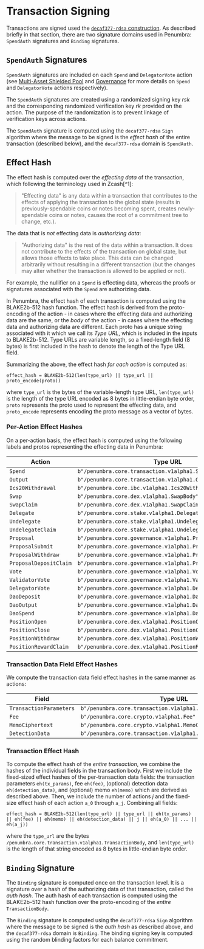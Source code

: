 # Transaction Signing

Transactions are signed used the [`decaf377-rdsa` construction](../crypto/decaf377-rdsa.md). As described briefly in that section, there are two signature domains used in Penumbra: `SpendAuth` signatures and `Binding` signatures.

## `SpendAuth` Signatures

`SpendAuth` signatures are included on each `Spend` and `DelegatorVote` action
(see [Multi-Asset Shielded Pool](../shielded_pool.md) and [Governance](../governance.md)
for more details on `Spend` and `DelegatorVote` actions respectively). 

The `SpendAuth` signatures are created using a randomized signing key $rsk$ and the corresponding randomized verification key $rk$ provided on the action. The purpose of the randomization is to prevent linkage of verification keys across actions. 

The `SpendAuth` signature is computed using the `decaf377-rdsa` `Sign` algorithm
where the message to be signed is the *effect hash* of the entire transaction
(described below), and the `decaf377-rdsa` domain is `SpendAuth`.

## Effect Hash

The effect hash is computed over the *effecting data* of the transaction, which following
the terminology used in Zcash[^1]:

> "Effecting data" is any data within a transaction that contributes to the effects of applying the transaction to the global state (results in previously-spendable coins or notes becoming spent, creates newly-spendable coins or notes, causes the root of a commitment tree to change, etc.).

The data that is _not_ effecting data is *authorizing data*:

>"Authorizing data" is the rest of the data within a transaction. It does not contribute to the effects of the transaction on global state, but allows those effects to take place. This data can be changed arbitrarily without resulting in a different transaction (but the changes may alter whether the transaction is allowed to be applied or not).

For example, the nullifier on a `Spend` is effecting data, whereas the
proofs or signatures associated with the `Spend` are authorizing data.

In Penumbra, the effect hash of each transaction is computed using the BLAKE2b-512
hash function. The effect hash is derived from the proto-encoding of the action - in
cases where the effecting data and authorizing data are the same, or the *body*
of the action - in cases where the effecting data and authorizing data are different.
Each proto has a unique string associated with it which we call its *Type URL*,
which is included in the inputs to BLAKE2b-512.
Type URLs are variable length, so a fixed-length field (8 bytes) is first included
in the hash to denote the length of the Type URL field.

Summarizing the above, the effect hash _for each action_ is computed as:

```
effect_hash = BLAKE2b-512(len(type_url) || type_url || proto_encode(proto))
```

where `type_url` is the bytes of the variable-length type URL, `len(type_url)` is the length of the type URL encoded as 8
bytes in little-endian byte order, `proto` represents the proto used to represent
the effecting data, and `proto_encode` represents encoding the proto message as
a vector of bytes.

### Per-Action Effect Hashes

On a per-action basis, the effect hash is computed using the following labels and
protos representing the effecting data in Penumbra:

| Action | Type URL  | Proto  |
|---|---|---|
| `Spend` | `b"/penumbra.core.transaction.v1alpha1.SpendBody"` | `SpendBody`  |
| `Output` | `b"/penumbra.core.transaction.v1alpha1.OutputBody"` | `OutputBody` |
| `Ics20Withdrawal`  | `b"/penumbra.core.ibc.v1alpha1.Ics20Withdrawal"`  | `Ics20Withdrawal` |
| `Swap`  | `b"/penumbra.core.dex.v1alpha1.SwapBody"`  | `SwapBody` |
| `SwapClaim`  | `b"/penumbra.core.dex.v1alpha1.SwapClaimBody"`  | `SwapClaimBody` |
| `Delegate`  | `b"/penumbra.core.stake.v1alpha1.Delegate"`  | `Delegate` |
| `Undelegate`  | `b"/penumbra.core.stake.v1alpha1.Undelegate"`  | `Undelegate` |
| `UndelegateClaim`  | `b"/penumbra.core.stake.v1alpha1.UndelegateClaimBody"`  | `UndelegateClaimBody` |
| `Proposal`  | `b"/penumbra.core.governance.v1alpha1.Proposal"`  | `Proposal` |
| `ProposalSubmit`  | `b"/penumbra.core.governance.v1alpha1.ProposalSubmit"`  | `ProposalSubmit` |
| `ProposalWithdraw`  | `b"/penumbra.core.governance.v1alpha1.ProposalWithdraw"`  | `ProposalWithdraw` |
| `ProposalDepositClaim`  | `b"/penumbra.core.governance.v1alpha1.ProposalDepositClaim"`   | `ProposalDepositClaim` |
| `Vote`  | `b"/penumbra.core.governance.v1alpha1.Vote"`  | `Vote` |
| `ValidatorVote`  | `b"/penumbra.core.governance.v1alpha1.ValidatorVoteBody"`  | `ValidatorVoteBody` |
| `DelegatorVote`  | `b"/penumbra.core.governance.v1alpha1.DelegatorVoteBody"`  | `DelegatorVoteBody` |
| `DaoDeposit`  | `b"/penumbra.core.governance.v1alpha1.DaoDepositt"`  | `DaoDeposit` |
| `DaoOutput`  | `b"/penumbra.core.governance.v1alpha1.DaoOutput"`  | `DaoOutput` |
| `DaoSpend`  | `b"/penumbra.core.governance.v1alpha1.DaoSpend"`  | `DaoSpend` |
| `PositionOpen`  | `b"/penumbra.core.dex.v1alpha1.PositionOpen"`  | `PositionOpen` |
| `PositionClose`  | `b"/penumbra.core.dex.v1alpha1.PositionClose"`  | `PositionClose` |
| `PositionWithdraw`  | `b"/penumbra.core.dex.v1alpha1.PositionWithdraw"`  | `PositionWithdraw` |
| `PositionRewardClaim`  | `b"/penumbra.core.dex.v1alpha1.PositionRewardClaim"`  | `PositionRewardClaim` |

### Transaction Data Field Effect Hashes

We compute the transaction data field effect hashes in the same manner as actions:

| Field | Type URL  | Proto  |
|---|---|---|
| `TransactionParameters` | `b"/penumbra.core.transaction.v1alpha1.TransactionParameters"` | `TransactionParameters`  |
| `Fee` | `b"/penumbra.core.crypto.v1alpha1.Fee"` | `Fee` |
| `MemoCiphertext` | `b"/penumbra.core.crypto.v1alpha1.MemoCiphertext"` | `MemoCiphertext`
| `DetectionData` | `b"/penumbra.core.transaction.v1alpha1.DetectionData"` | `DetectionData`

### Transaction Effect Hash

To compute the effect hash of the _entire transaction_, we combine the hashes of the individual fields in the transaction body. First we include the fixed-sized effect hashes of the per-transaction data fields: the transaction parameters `eh(tx_params)`, fee `eh(fee)`, (optional) detection data `eh(detection_data)`, and (optional) memo `eh(memo)` which are derived as described above. Then, we include the number of actions $j$ and the fixed-size effect hash of each action `a_0` through `a_j`. Combining all fields:

```
effect_hash = BLAKE2b-512(len(type_url) || type_url || eh(tx_params) || eh(fee) || eh(memo) || eh(detection_data) || j || eh(a_0) || ... || eh(a_j))
```

where the `type_url` are the bytes `/penumbra.core.transaction.v1alpha1.TransactionBody`,
and `len(type_url)` is the length of that string encoded as 8 bytes in little-endian byte order.

## `Binding` Signature

The `Binding` signature is computed once on the transaction level.
It is a signature over a hash of the authorizing data of that transaction, called the *auth hash*. The auth hash of each transaction is computed using the BLAKE2b-512 hash function over the proto-encoding of the _entire_ `TransactionBody`.

The `Binding` signature is computed using the `decaf377-rdsa` `Sign` algorithm
where the message to be signed is the *auth hash* as described above, and the
`decaf377-rdsa` domain is `Binding`. The binding signing key is computed using the random blinding factors for each balance commitment.

[1]: https://github.com/zcash/zips/issues/651
